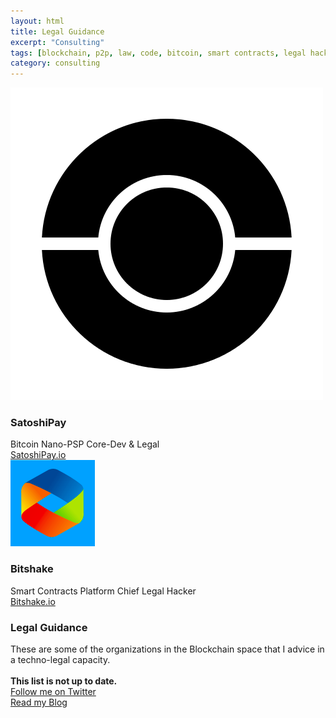 ```yaml
---
layout: html
title: Legal Guidance
excerpt: "Consulting"
tags: [blockchain, p2p, law, code, bitcoin, smart contracts, legal hacking, legal automation]
category: consulting
---
```


<div class="row container">
  <div class="col s12 m3">
    <div class="card white">
      <div class="card-image">
        <img src="/images/satoshipay.png">
      </div>
      <div class="card-content black-text">
        <h3 class="card-title black-text">SatoshiPay</h3>
	Bitcoin Nano-PSP 
        <span class="xtitle">Core-Dev & Legal</span>
      </div>
      <div class="card-action grey lighten-5">
         <a href="https://satoshipay.io" target="_blank">SatoshiPay.io</a>
       </div>                
    </div>
  </div>   
  <div class="col s12 m3">
    <div class="card white">
      <div class="card-image">
        <img src="/images/bitshake.png">
      </div>    
      <div class="card-content black-text">
        <h3 class="card-title black-text">Bitshake</h3>
        Smart Contracts Platform
        <span class="xtitle">Chief Legal Hacker</span>
      </div>
      <div class="card-action grey lighten-5">
         <a href="https://www.bitshake.io" target="_blank">Bitshake.io</a>
       </div>                
    </div>
  </div>        
  <div class="col s12 m6">
    <div class="card white">
      <div class="card-content black-text">
        <h3 class="card-title black-text">Legal Guidance</h3>
        These are some of the organizations in the Blockchain space that I advice in a techno-legal capacity.
        <br/><br/>
        <strong>This list is not up to date.</strong>
      </div>
      <div class="card-action grey lighten-5">
         <a href="https://twitter.com/heckerhut" target="_blank">Follow me on Twitter</a>
       </div>           
      <div class="card-action grey lighten-5">
         <a href="https://medium.com/@heckerhut" target="_blank">Read my Blog</a>
       </div>      
    </div>
  </div>  
</div>
